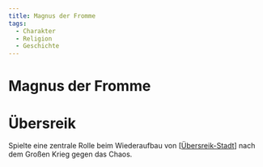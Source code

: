 ```yaml
---
title: Magnus der Fromme
tags:
  - Charakter
  - Religion
  - Geschichte
---
```


# Magnus der Fromme

# Übersreik
Spielte eine zentrale Rolle beim Wiederaufbau von [[Übersreik-Stadt]] nach dem Großen Krieg gegen das Chaos.

[//begin]: # "Autogenerated link references for markdown compatibility"
[Übersreik-Stadt]: ../Orte/Übersreik-Stadt/Übersreik-Stadt.md "Übersreik (Stadt)"
[//end]: # "Autogenerated link references"